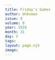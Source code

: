 ```yaml
---
title: Friday’s Games
author: Unknown
issue: 9
volume: 8
year: 1916
month: 31
day: V
tags:
layout: page.njk
image:
---
```

